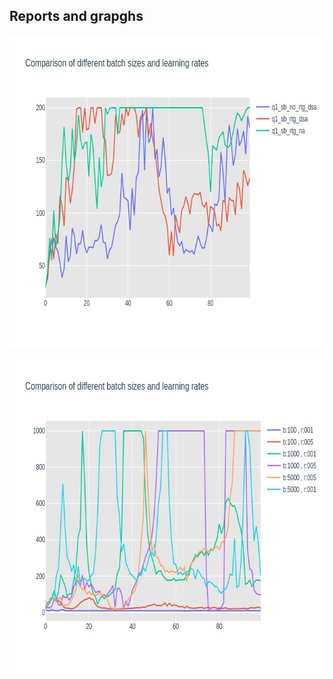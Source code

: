 ## Reports and grapghs

<img src="report/q11.jpeg" width=1000 height=500></img>


<img src="report/s.jpg" width=1000 height=500></img>


